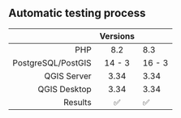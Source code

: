 ## Automatic testing process

|                      | Versions |        |
|---------------------:|:--------:|--------|
|                  PHP |   8.2    | 8.3    |
|   PostgreSQL/PostGIS |  14 - 3  | 16 - 3 |
|          QGIS Server |   3.34   | 3.34   |
|         QGIS Desktop |   3.34   | 3.34   |
|              Results |    ✅     | ✅      |
